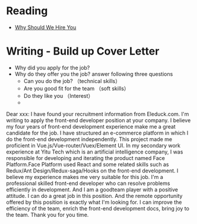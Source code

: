 # Reading

- [Why Should We Hire You](https://novoresume.com/career-blog/why-should-we-hire-you-best-answers)

# Writing - Build up Cover Letter

-  Why did you apply for the job? 
-  Why do they offer you the job? answer following three questions
      - Can you do the job?   （technical skills）
      - Are you good fit for the team  （soft skills）
      - Do they like you   （Interest）
      - 
Dear xxx:
	I have found your recruitment information from Eleduck.com. I'm writing to apply the front-end developer position
at your company. I believe my four years of front-end development experience make me a great candidate for the job.
	I have structured an e-commerce platform in which I do the front-end development independently. This project made me
proficient in Vue.js/Vue-router/Vuex/Element UI.
	In my secondary work experience at Yitu Tech which is an artificial intelligence company, I was responsible for 
developing and iterating the product named Face Platform.Face Platform used React and some related skills such as Redux/Ant
Design/Redux-saga/Hooks on the front-end development.
	I believe my experience makes me very suitable for this job. I'm a professional skilled front-end developer who can
resolve problems efficiently in development. And I am a goodteam player with a positive attitude.
	I can do a great job in this position. And the remote opportunity offered by this position is exactly what I'm 
looking for. I can improve the efficiency of the team, enrich the front-end development docs, bring joy to the team.
	Thank you for you time.


